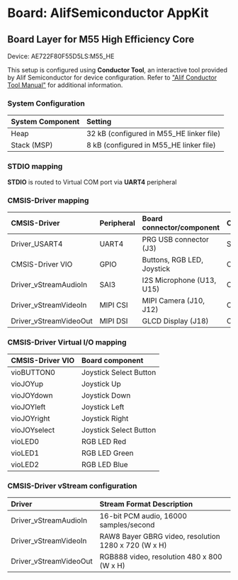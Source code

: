 # Board: AlifSemiconductor AppKit

## Board Layer for M55 High Efficiency Core

Device: AE722F80F55D5LS:M55_HE

This setup is configured using **Conductor Tool**, an interactive tool provided by Alif Semiconductor for device configuration.
Refer to ["Alif Conductor Tool Manual"](https://conductor.alifsemi.com/Alif_HTML_DCT_User_Help/Content/Help%20Manual.htm) for additional information.

### System Configuration

| System Component        | Setting
|:------------------------|:----------------------------------------
| Heap                    | 32 kB (configured in M55_HE linker file)
| Stack (MSP)             |  8 kB (configured in M55_HE linker file)

### STDIO mapping

**STDIO** is routed to Virtual COM port via **UART4** peripheral

### CMSIS-Driver mapping

| CMSIS-Driver           | Peripheral | Board connector/component  | Connection
|:-----------------------|:-----------|:---------------------------|:----------------------
| Driver_USART4          | UART4      | PRG USB connector (J3)     | STDIN, STDOUT, STDERR
| CMSIS-Driver VIO       | GPIO       | Buttons, RGB LED, Joystick | CMSIS_VIO
| Driver_vStreamAudioIn  | SAI3       | I2S Microphone (U13, U15)  | CMSIS_VSTREAM_AUDIO_IN
| Driver_vStreamVideoIn  | MIPI CSI   | MIPI Camera (J10, J12)     | CMSIS_VSTREAM_VIDEO_IN
| Driver_vStreamVideoOut | MIPI DSI   | GLCD Display (J18)         | CMSIS_VSTREAM_VIDEO_OUT

### CMSIS-Driver Virtual I/O mapping

| CMSIS-Driver VIO | Board component
|:-----------------|:----------------------------
|vioBUTTON0        | Joystick Select Button
|vioJOYup          | Joystick Up
|vioJOYdown        | Joystick Down
|vioJOYleft        | Joystick Left
|vioJOYright       | Joystick Right
|vioJOYselect      | Joystick Select Button
|vioLED0           | RGB LED Red
|vioLED1           | RGB LED Green
|vioLED2           | RGB LED Blue

### CMSIS-Driver vStream configuration

| Driver                 | Stream Format Description
|:-----------------------|:----------------------------------------------------
| Driver_vStreamAudioIn  | 16-bit PCM audio,      16000 samples/second
| Driver_vStreamVideoIn  | RAW8 Bayer GBRG video, resolution 1280 x 720 (W x H)
| Driver_vStreamVideoOut | RGB888 video,          resolution  480 x 800 (W x H)
